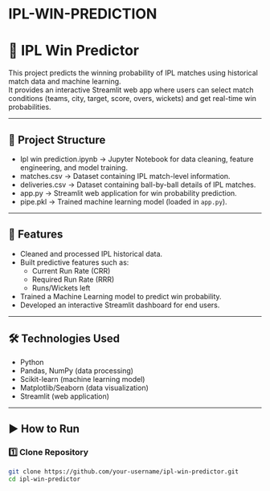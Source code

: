 # IPL-WIN-PREDICTION
# 🏏 IPL Win Predictor

This project predicts the winning probability of IPL matches using historical match data and machine learning.  
It provides an interactive Streamlit web app where users can select match conditions (teams, city, target, score, overs, wickets) and get real-time win probabilities.

---

## 📁 Project Structure
- Ipl win prediction.ipynb → Jupyter Notebook for data cleaning, feature engineering, and model training.
- matches.csv → Dataset containing IPL match-level information.
- deliveries.csv → Dataset containing ball-by-ball details of IPL matches.
- app.py → Streamlit web application for win probability prediction.
- pipe.pkl → Trained machine learning model (loaded in `app.py`).

---

## 🚀 Features
- Cleaned and processed IPL historical data.
- Built predictive features such as:
  - Current Run Rate (CRR)
  - Required Run Rate (RRR)
  - Runs/Wickets left
- Trained a Machine Learning model to predict win probability.
- Developed an interactive Streamlit dashboard for end users.

---

## 🛠️ Technologies Used
- Python
- Pandas, NumPy (data processing)
- Scikit-learn (machine learning model)
- Matplotlib/Seaborn (data visualization)
- Streamlit (web application)

---

## ▶️ How to Run

### 1️⃣ Clone Repository
```bash
git clone https://github.com/your-username/ipl-win-predictor.git
cd ipl-win-predictor
